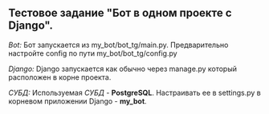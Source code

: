 Тестовое задание "Бот в одном проекте с Django".
----
*Bot:*
	Бот запускается из my_bot/bot_tg/main.py. Предварительно настройте config по пути my_bot/bot_tg/config.py

*Django:*
	Django запускается как обычно через manage.py который расположен в корне проекта. 

*СУБД:*
	Используемая _СУБД_ - __PostgreSQL__. Настраивать ее в settings.py в корневом приложении Django - __my_bot__.

